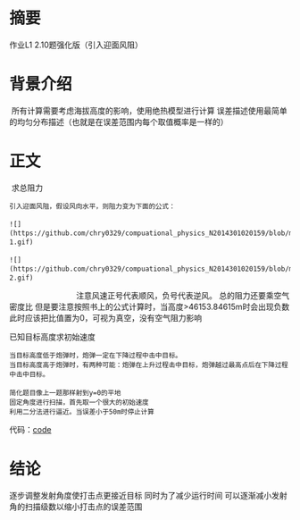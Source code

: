 # 摘要
  作业L1 2.10题强化版（引入迎面风阻）
# 背景介绍
  所有计算需要考虑海拔高度的影响，使用绝热模型进行计算
  误差描述使用最简单的均匀分布描述（也就是在误差范围内每个取值概率是一样的）
# 正文
  求总阻力
 
    引入迎面风阻，假设风向水平，则阻力变为下面的公式：
     
    ![](https://github.com/chry0329/compuational_physics_N2014301020159/blob/master/6P-1.gif)
     
    ![](https://github.com/chry0329/compuational_physics_N2014301020159/blob/master/6P-2.gif)
 　　　　  　　　　
    注意风速正号代表顺风，负号代表逆风。 
    总的阻力还要乘空气密度比
    但是要注意按照书上的公式计算时，当高度>46153.84615m时会出现负数
    此时应该把比值置为0，可视为真空，没有空气阻力影响
  
  已知目标高度求初始速度
   
    当目标高度低于炮弹时，炮弹一定在下降过程中击中目标。
    当目标高度高于炮弹时，有两种可能：炮弹在上升过程击中目标，炮弹越过最高点后在下降过程中击中目标。
    
    简化题目像上一题那样射到y=0的平地
    固定角度进行扫描，首先取一个很大的初始速度
    利用二分法进行逼近。当误差小于50m时停止计算
  
  代码：[code](https://github.com/chry0329/compuational_physics_N2014301020159/blob/master/Exercise_06.py)

# 结论
  逐步调整发射角度使打击点更接近目标
  同时为了减少运行时间
  可以逐渐减小发射角的扫描级数以缩小打击点的误差范围
